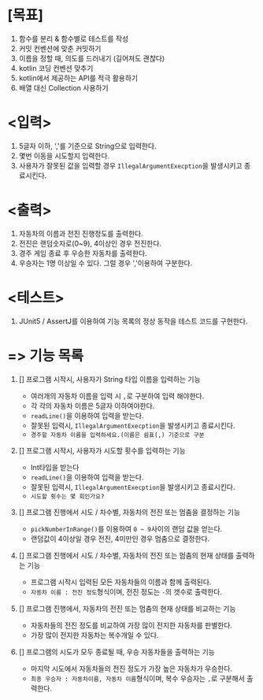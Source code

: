 # [목표]
1. 함수를 분리 & 함수별로 테스트를 작성
2. 커밋 컨벤션에 맞춘 커밋하기
3. 이름을 정할 때, 의도를 드러내기 (길어져도 괜찮다)
4. kotlin 코딩 컨벤션 맞추기
5. kotlin에서 제공하는 API를 적극 활용하기
6. 배열 대신 Collection 사용하기


# <입력>
1. 5글자 이하, ','를 기준으로 String으로 입력한다.
2. 몇번 이동을 시도할지 입력한다.
3. 사용자가 잘못된 값을 입력할 경우 `IllegalArgumentExecption`을 발생시키고 종료시킨다.


# <출력>
1. 자동차의 이름과 전진 진행정도를 출력한다.
2. 전진은 랜덤숫자로(0~9), 4이상인 경우 전진한다.
3. 경주 게임 종료 후 우승한 자동차를 출력한다.
4. 우승자는 1명 이상일 수 있다. 그럴 경우 ','이용하여 구분한다.


# <테스트>
1. JUnit5 / AssertJ를 이용하여 기능 목록의 정상 동작을 테스트 코드를 구현한다.


# => 기능 목록


1. [] 프로그램 시작시, 사용자가 String 타입 이름을 입력하는 기능
   - 여러개의 자동차 이름을 입력 시 `,`로 구분하여 입력 해야한다.
   - 각 각의 자동차 이름은 5글자 이하여야한다.
   - `readLine()`을 이용하여 입력을 받는다.
   - 잘못된 입력시, `IllegalArgumentExecption`을 발생시키고 종료시킨다.
   - `경주할 자동차 이름을 입력하세요.(이름은 쉼표(,) 기준으로 구분`


2. [] 프로그램 시작시, 사용자가 시도할 횟수를 입력하는 기능
    - Int타입을 받는다
    - `readLine()`을 이용하여 입력을 받는다.
    - 잘못된 입력시, `IllegalArgumentExecption`을 발생시키고 종료시킨다.
    - `시도할 횟수는 몇 회인가요?`


3. [] 프로그램 진행에서 시도 / 차수별, 자동차의 전진 또는 멈춤을 결정하는 기능
    - `pickNumberInRange()`를 이용하여 `0 ~ 9`사이의 랜덤 값을 얻는다.
    - 랜덤값이 4이상일 경우 전진, 4미만인 경우 멈춤으로 결정한다.


4. [] 프로그램 진행에서 시도 / 차수별, 자동차의 전진 또는 멈춤의 현재 상태를 출력하는 기능
    - 프로그램 시작시 입력된 모든 자동차들의 이름과 함께 출력된다.
    - `자동차 이름 : 전진 정도`형식이며, 전진 정도는 `-`의 갯수로 출력한다.


5. [] 프로그램 진행에서, 자동차의 전진 또는 멈춤의 현재 상태를 비교하는 기능
    - 자동차들의 전진 정도를 비교하여 가장 많이 전지한 자동차를 판별한다.
    - 가장 많이 전지한 자동차는 복수개일 수 있다.


6. [] 프로그램의 시도가 모두 종료될 때, 우승 자동차들을 출력하는 기능
    - 마지막 시도에서 자동차들의 전진 정도가 가장 높은 자동차가 우승한다.
    - `최종 우승자 : 자동차이름, 자동차 이름`형식이며, 복수 우승자는 `,`로 구분해서 출력한다.
